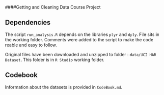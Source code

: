 ####Getting and Cleaning Data Course Project</b>

## Dependencies
The script `run_analysis.R` depends on the libraries `plyr` and `dply`. File sits in the working folder.
Comments were added to the script to make the code reable and easy to follow.

Original files have been downloaded and unzipped to folder : `data/UCI HAR Dataset`. This folder is in `R Studio` working folder.

## Codebook
Information about the datasets is provided in `CodeBook.md`.
